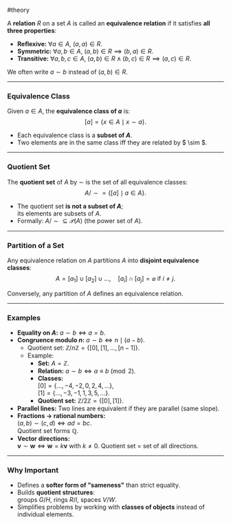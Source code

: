 #theory 

A **relation** $R$ on a set $A$ is called an **equivalence relation** if it satisfies **all three properties**:

- **Reflexive:** $\forall a \in A, \ (a,a) \in R.$ 
- **Symmetric:** $\forall a,b \in A, \ (a,b) \in R \implies (b,a) \in R.$ 
- **Transitive:** $\forall a,b,c \in A, \ (a,b) \in R \land (b,c) \in R \implies (a,c) \in R.$ 

We often write $a \sim b$ instead of $(a,b) \in R$.

---
### Equivalence Class

Given $a \in A$, the **equivalence class of $a$** is:
$$
[a] = \{ x \in A \mid x \sim a \}.
$$

- Each equivalence class is a **subset of $A$**.
- Two elements are in the same class iff they are related by $ \sim $.

---
### Quotient Set

The **quotient set** of $A$ by $\sim$ is the set of all equivalence classes:
$$
A / \sim = \{ [a] \mid a \in A \}.
$$

- The quotient set **is not a subset of $A$**;  
  its elements are subsets of $A$.
- Formally: $A / \sim \subseteq \mathcal{P}(A)$ (the power set of $A$).

---
### Partition of a Set

Any equivalence relation on $A$ partitions $A$ into **disjoint equivalence classes**:
$$
A = [a_1] \cup [a_2] \cup \dots, \quad [a_i] \cap [a_j] = \varnothing \text{ if } i \neq j.
$$

Conversely, any partition of $A$ defines an equivalence relation.

---
### Examples

- **Equality on $A$:** $a \sim b \iff a = b$.
- **Congruence modulo $n$:** $a \sim b \iff n \mid (a-b)$.
  - Quotient set: $\mathbb{Z}/n\mathbb{Z} = \{ [0], [1], \dots, [n-1] \}$.
  - Example:
	- **Set:** $A = \mathbb{Z}$.
	- **Relation:** $a \sim b \iff a \equiv b \pmod{2}$.
	- **Classes:**  
	  $[0] = \{\dots, -4, -2, 0, 2, 4, \dots\}$,  
	  $[1] = \{\dots, -3, -1, 1, 3, 5, \dots\}$.
	- **Quotient set:** $\mathbb{Z}/2\mathbb{Z} = \{ [0], [1] \}$.
- **Parallel lines:** Two lines are equivalent if they are parallel (same slope).
- **Fractions → rational numbers:**  
  $(a,b) \sim (c,d) \iff ad = bc$.  
  Quotient set forms $\mathbb{Q}$.
- **Vector directions:**  
  $\mathbf{v} \sim \mathbf{w} \iff \mathbf{w} = k\mathbf{v}$ with $k \neq 0$.
  Quotient set = set of all directions.

---
### Why Important

- Defines a **softer form of "sameness"** than strict equality.
- Builds **quotient structures**:  
  groups $G/H$, rings $R/I$, spaces $V/W$.
- Simplifies problems by working with **classes of objects** instead of individual elements.
